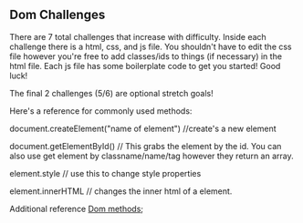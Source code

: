 ## Dom Challenges

There are 7 total challenges that increase with difficulty.
Inside each challenge there is a html, css, and js file. You shouldn't have to edit the css file however you're free to add classes/ids to things (if necessary) in the html file. Each js file has some boilerplate code to get you started! Good luck!

The final 2 challenges (5/6) are optional stretch goals!

Here's a reference for commonly used methods:

document.createElement("name of element") //create's a new element

document.getElementById() // This grabs the element by the id. You can also use get element by classname/name/tag however they return an array.

element.style // use this to change style properties

element.innerHTML // changes the inner html of a element.

Additional reference
[Dom methods](https://www.w3schools.com/js/js_htmldom_document.asp);
